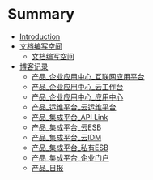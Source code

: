 # Summary

* [Introduction](README.md)
* [文档编写空间]()
    * [文档编写空间](_file/wen-dang-bian-xie-kong-jian.md)
* [博客记录]()
    * [产品_企业应用中心_互联网应用平台](_posts/2017-06-19-appcenter_app_platform.md)
    * [产品_企业应用中心_云工作台](_posts/2017-06-20-appcenter_cloud_workbench.md)
    * [产品_企业应用中心_应用中心](_posts/2017-06-20-appcenter_apps.md)
    * [产品_运维平台_云运维平台](_posts/2017-06-19-cloud_oper_mainte_platform.md)
    * [产品_集成平台_API Link](_posts/2017-06-19-integration_api.md)
    * [产品_集成平台_云ESB](_posts/2017-06-19-integration_cloud_esb.md)
    * [产品_集成平台_云IDM](_posts/2017-06-19-integration_cloud_idm.md)
    * [产品_集成平台_私有ESB](_posts/2017-06-19-integration_esb.md)
    * [产品_集成平台_企业门户](_posts/2017-06-19-integration_portal.md)
    * [产品_日报](_posts/2017-06-20-day_report_cxz.md)


